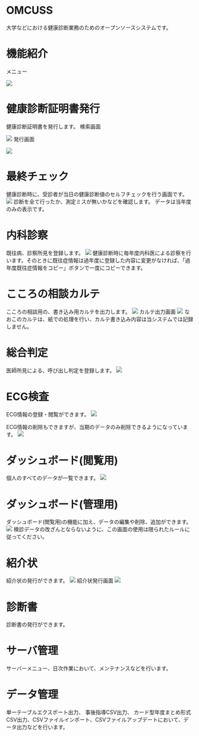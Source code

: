 # OMCUSS


大学などにおける健康診断業務のためのオープンソースシステムです。


# 機能紹介

メニュー

![](images/2023-04-07-00-53-54.png)


# 健康診断証明書発行
健康診断証明書を発行します。
検索画面

![](images/2023-04-07-01-29-39.png)
発行画面

![](images/2023-04-07-01-31-25.png)

# 最終チェック
健康診断時に、受診者が当日の健康診断値のセルフチェックを行う画面です。
![](images/2023-04-07-01-26-24.png)
診断を全て行ったか、測定ミスが無いかなどを確認します。
データは当年度のみの表示です。


# 内科診察
既往病、診察所見を登録します。
![](images/2023-04-07-01-21-16.png)
健康診断時に毎年度内科医による診察を行います。そのときに既往症情報は過年度に登録した内容に変更がなければ、「過年度既往症情報をコピー」ボタンで一度にコピーできます。
# こころの相談カルテ
こころの相談用の、書き込み用カルテを出力します。
![](images/2023-04-07-01-17-05.png)
カルテ出力画面
![](images/2023-04-07-01-19-40.png)
なおこのカルテは、紙での処理を行い、カルテ書き込み内容は当システムでは記録しません。
# 総合判定
医師所見による、呼び出し判定を登録します。
![](images/2023-04-07-01-14-59.png)

# ECG検査
ECG情報の登録・閲覧ができます。
![](images/2023-04-07-01-12-39.png)

ECG情報の削除もできますが、当期のデータのみ削除できるようになっています。
![](images/2023-04-07-01-13-17.png)

# ダッシュボード(閲覧用)

個人のすべてのデータが一覧できます。
![](images/2023-04-07-01-00-23.png)

# ダッシュボード(管理用)

ダッシュボード(閲覧用)の機能に加え、データの編集や削除、追加ができます。
![](images/2023-04-07-01-01-32.png)
検診データの改ざんとならないように、この画面の使用は限られたルールに従ってください。

# 紹介状
紹介状の発行ができます。
![](images/2023-04-07-01-08-45.png)
紹介状発行画面
![](images/2023-04-07-01-10-02.png)
# 診断書
診断書の発行ができます。


# サーバ管理
サーバーメニュー、日次作業において、メンテナンスなどを行います。

# データ管理

 単一テーブルエクスポート出力、 事後指導CSV出力、 カード型年度まとめ形式CSV出力、CSVファイルインポート、CSVファイルアップデートにおいて、データ出力などを行います。



